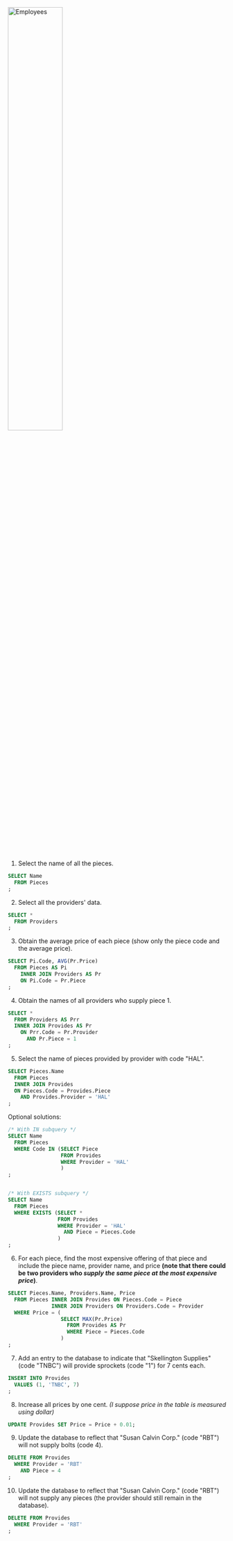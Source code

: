 <img src="https://upload.wikimedia.org/wikipedia/commons/5/53/Sql_pieces_providers.png" alt="Employees" width="50%" class="center"/>


1. Select the name of all the pieces.

```sql
SELECT Name
  FROM Pieces
;
```

2. Select all the providers' data.

```sql
SELECT *
  FROM Providers
;
```

3. Obtain the average price of each piece (show only the piece code and the average price).

```sql
SELECT Pi.Code, AVG(Pr.Price)
  FROM Pieces AS Pi
    INNER JOIN Providers AS Pr
    ON Pi.Code = Pr.Piece
;
```

4. Obtain the names of all providers who supply piece 1.

```sql
SELECT *
  FROM Providers AS Prr
  INNER JOIN Provides AS Pr
    ON Prr.Code = Pr.Provider
      AND Pr.Piece = 1
;
```

5. Select the name of pieces provided by provider with code "HAL".

```sql
SELECT Pieces.Name
  FROM Pieces
  INNER JOIN Provides
  ON Pieces.Code = Provides.Piece
    AND Provides.Provider = 'HAL'
;
```

Optional solutions:

```sql
/* With IN subquery */
SELECT Name
  FROM Pieces
  WHERE Code IN (SELECT Piece
                 FROM Provides
                 WHERE Provider = 'HAL'
                 )
;


/* With EXISTS subquery */
SELECT Name
  FROM Pieces
  WHERE EXISTS (SELECT *
                FROM Provides
                WHERE Provider = 'HAL'
                  AND Piece = Pieces.Code
                )
;
```

6. For each piece, find the most expensive offering of that piece and include the piece name, provider name, and price **(note that there could be two providers who *supply the same piece at the most expensive price*)**.

```sql
SELECT Pieces.Name, Providers.Name, Price
  FROM Pieces INNER JOIN Provides ON Pieces.Code = Piece
              INNER JOIN Providers ON Providers.Code = Provider
  WHERE Price = (
                 SELECT MAX(Pr.Price)
                   FROM Provides AS Pr
                   WHERE Piece = Pieces.Code
                 )
;
```

7. Add an entry to the database to indicate that "Skellington Supplies" (code "TNBC") will provide sprockets (code "1") for 7 cents each.

```sql
INSERT INTO Provides 
  VALUES (1, 'TNBC', 7)
;
```

8. Increase all prices by one cent. _(I suppose price in the table is measured using *dollar*)_

```sql
UPDATE Provides SET Price = Price + 0.01;
```

9. Update the database to reflect that "Susan Calvin Corp." (code "RBT") will not supply bolts (code 4).

```sql
DELETE FROM Provides
  WHERE Provider = 'RBT'
    AND Piece = 4
;
```

10. Update the database to reflect that "Susan Calvin Corp." (code "RBT") will not supply any pieces (the provider should still remain in the database).

```sql
DELETE FROM Provides
  WHERE Provider = 'RBT'
;
```

